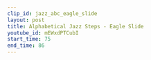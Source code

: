 ```yaml
---
clip_id: jazz_abc_eagle_slide
layout: post
title: Alphabetical Jazz Steps - Eagle Slide
youtube_id: mEWxdPTCubI
start_time: 75
end_time: 86
---
```


